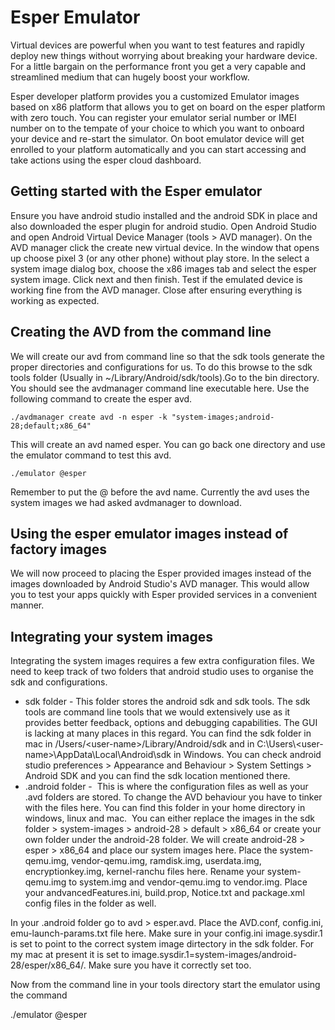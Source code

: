 # Esper Emulator

 Virtual devices are powerful when you want to test features and rapidly deploy new things without worrying about breaking your hardware device. For a little bargain on the performance front you get a very capable and streamlined medium that can hugely boost your workflow.

Esper developer platform provides you a customized Emulator images based on x86 platform that allows you to get on board on the esper platform with zero touch. You can register your emulator serial number or IMEI number on to the tempate of your choice to which you want to onboard your device and re-start the simulator. On boot emulator device will get enrolled to your platform automatically and you can start accessing and take actions using the esper cloud dashboard.

## Getting started with the Esper emulator

Ensure you have android studio installed and the android SDK in place and also downloaded the esper plugin for android studio.
Open Android Studio and open Android Virtual Device Manager (tools > AVD manager). On the AVD manager click the create new virtual device. In the window that opens up choose pixel 3 (or any other phone) without play store. In the select a system image dialog box, choose the x86 images tab and select the esper system image.  Click next and then finish. Test if the emulated device is working fine from the AVD manager. Close after ensuring everything is working as expected.

## Creating the AVD from the command line

We will create our avd from command line so that the sdk tools generate the proper directories and configurations for us. To do this browse to the sdk tools folder (Usually in ~/Library/Android/sdk/tools).Go to the bin directory. You should see the avdmanager command line executable here. Use the following command to create the esper avd.

```./avdmanager create avd -n esper -k "system-images;android-28;default;x86_64"```

This will create an avd named esper. You can go back one directory and use the emulator command to test this avd.

```./emulator @esper```

Remember to put the @  before the avd name. Currently the avd uses the system images we had asked avdmanager to download.

## Using the esper emulator images instead of factory images

We will now proceed to placing the Esper provided images instead of the images downloaded by Android Studio's AVD manager. This would allow you to test your apps quickly with Esper provided services in a convenient manner.

## Integrating your system images

Integrating the system images requires a few extra configuration files. We need to keep track of two folders that android studio uses to organise the sdk and configurations.

- sdk folder - This folder stores the android sdk and sdk tools. The sdk tools are command line tools that we would extensively use as it provides better feedback, options and debugging capabilities. The GUI is lacking at many places in this regard. You can find the sdk folder in mac in /Users/\<user-name\>/Library/Android/sdk and in C:\Users\\<user-name\>\AppData\Local\Android\sdk in Windows. You can check android studio preferences > Appearance and Behaviour > System Settings > Android SDK and you can find the sdk location mentioned there.
- .android folder -  This is where the configuration files as well as your .avd folders are stored. To change the AVD behaviour you have to tinker with the files here. You can find this folder in your home directory in windows, linux and mac. 
You can either replace the images in the sdk folder > system-images > android-28 > default > x86_64 or create your own folder under the android-28 folder. We will create android-28 > esper > x86_64 and place our system images here. Place the system-qemu.img, vendor-qemu.img, ramdisk.img, userdata.img, encryptionkey.img, kernel-ranchu files here. Rename your system-qemu.img to system.img and vendor-qemu.img to vendor.img. Place your andvancedFeatures.ini, build.prop, Notice.txt and package.xml config files in the folder as well.

In your .android folder go to avd > esper.avd. Place the AVD.conf, config.ini, emu-launch-params.txt file here. Make sure in your config.ini image.sysdir.1 is set to point to the correct system image dirtectory in the sdk folder. For my mac at present it is set to image.sysdir.1=system-images/android-28/esper/x86_64/. Make sure you have it correctly set too.

Now from the command line in your tools directory start the emulator using the command 

./emulator @esper
